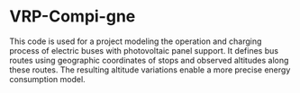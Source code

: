 # VRP-Compi-gne
 This code is used for a project modeling the operation and charging process of electric buses with photovoltaic panel support. It defines bus routes using geographic coordinates of stops and observed altitudes along these routes. The resulting altitude variations enable a more precise energy consumption model.
